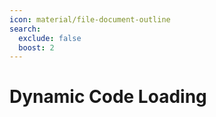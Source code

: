 ```yaml
---
icon: material/file-document-outline
search:
  exclude: false
  boost: 2
---
```



# Dynamic Code Loading
